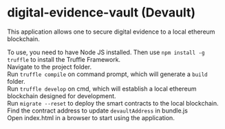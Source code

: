 # digital-evidence-vault (Devault)
This application allows one to secure digital evidence to a local ethereum blockchain.

To use, you need to have Node JS installed. Then use `npm install -g truffle` to install the Truffle Framework. <br>
Navigate to the project folder. <br>
Run `truffle compile` on command prompt, which will generate a `build` folder. <br>
Run `truffle develop` on cmd, which will establish a local ethereum blockchain designed for development. <br>
Run `migrate --reset` to deploy the smart contracts to the local blockchain. <br>
Find the contract address to update `devaultAddress` in bundle.js <br>
Open index.html in a browser to start using the application. <br>
